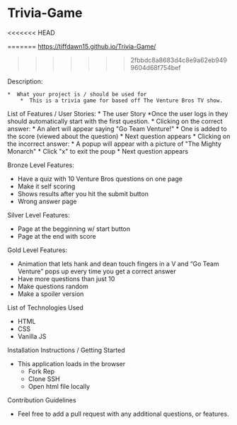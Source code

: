 # Trivia-Game

<<<<<<< HEAD

=======
https://tiffdawn15.github.io/Trivia-Game/
>>>>>>> 2fbbdc8a8683d4c8e9a62eb9499604d68f754bef


Description:

    *  What your project is / should be used for
        *  This is a trivia game for based off The Venture Bros TV show. 
        
        
        

List of Features / User Stories:
    * The user Story
        *Once the user logs in they should automatically start with the first question. 
        * Clicking on the correct answer: 
            *  An alert will appear saying "Go Team Venture!"
            *  One is added to the score (viewed about the question)
            *  Next question appears 
        * Clicking on the incorrect answer: 
            * A popup will appear with a picture of "The Mighty Monarch"
            * Click "x" to exit the poup 
            * Next question appears 
                




Bronze Level Features: 
* Have a quiz with 10 Venture Bros questions on one page
* Make it self scoring
* Shows results after you hit the submit button
* Wrong answer page 

Silver Level Features: 

* Page at the begginning w/ start button
* Page at the end with score


Gold Level Features: 
* Animation that lets hank and dean touch fingers in a V and “Go Team Venture” pops up every time you get a correct answer    
* Have more questions than just 10 
* Make questions random 
* Make a spoiler version 





List of Technologies Used
* HTML
* CSS 
* Vanilla JS



Installation Instructions / Getting Started
* This application loads in the browser
    * Fork Rep 
    * Clone SSH
    * Open html file locally 


Contribution Guidelines
* Feel free to add a pull request with any additional questions, or features. 


